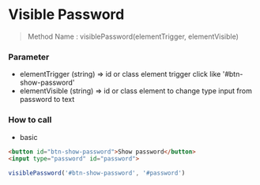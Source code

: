 # Visible Password
> Method Name : visiblePassword(elementTrigger, elementVisible)

### Parameter
- elementTrigger (string) => id or class element trigger click like '#btn-show-password'
- elementVisible (string) => id or class element to change type input from password to text 

### How to call
- basic
```html
<button id="btn-show-password">Show password</button>
<input type="password" id="password">
```
```javascript
visiblePassword('#btn-show-password', '#password')
```